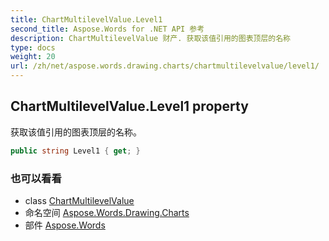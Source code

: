```yaml
---
title: ChartMultilevelValue.Level1
second_title: Aspose.Words for .NET API 参考
description: ChartMultilevelValue 财产. 获取该值引用的图表顶层的名称
type: docs
weight: 20
url: /zh/net/aspose.words.drawing.charts/chartmultilevelvalue/level1/
---
```

## ChartMultilevelValue.Level1 property

获取该值引用的图表顶层的名称。

```csharp
public string Level1 { get; }
```

### 也可以看看

* class [ChartMultilevelValue](../)
* 命名空间 [Aspose.Words.Drawing.Charts](../../chartmultilevelvalue/)
* 部件 [Aspose.Words](../../../)


